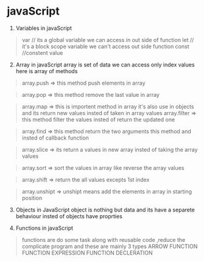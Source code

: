 # javaScript

1) Variables in javaScript  
  > var  // its a global variable we can access in out side of function
  > let  // it's a block scope variable we can't access out side function
  > const  //constent value
  
 2) Array in javaScript
  array is set of data we can access only index values  
  here is array of methods
  >array.push => this method push elements in array
  
  >array.pop        => this method remove the last value in array
 
  >array.map        => this is importent method in array it's also use in objects and its return 
                        new values insted of taken in array values
  >array.filter     => this method filter the values insted of return the updated one 
  
  >array.find       => this method return the two arguments this method and insted of callback function
  
  >array.slice      => its return a values in  new array insted of taking the array values
  
  
  >array.sort       => sort the values in array like reverse the array values
  
  >array.shift      => return the all values excepts 1st index
  
  >array.unshipt    => unshipt means add the elements in array in starting position
  
 3) Objects in JavaScript
  object is nothing but data  and its have a separete behaviour insted of objects have proprties 






3) Functions in javaScript
 > functions are do some task along with reusable code ,reduce the complicate program
 > and these are mainly 3 types 
 > ARROW FUNCTION
 > FUNCTION EXPRESSION
 > FUNCTION DECLERATION

